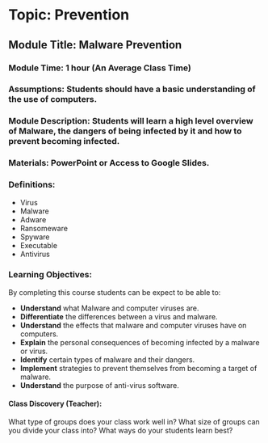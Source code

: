 # Topic: Prevention
## Module Title: Malware Prevention
### Module Time: 1 hour (An Average Class Time)
### Assumptions: Students should have a basic understanding of the use of computers. 
### Module Description: Students will learn a high level overview of Malware, the dangers of being infected by it and how to prevent becoming infected. 
### Materials: PowerPoint or Access to Google Slides. 
### Definitions:
* Virus
* Malware
* Adware
* Ransomeware 
* Spyware
* Executable
* Antivirus

### Learning Objectives:
By completing this course students can be expect to be able to: 
* <strong>Understand</strong> what Malware and computer viruses are. 
* <strong>Differentiate</strong> the differences between a virus and malware.
* <strong>Understand</strong> the effects that malware and computer viruses have on computers. 
* <strong>Explain</strong> the personal consequences of becoming infected by a malware or virus. 
* <strong>Identify</strong> certain types of malware and their dangers. 
* <strong>Implement</strong> strategies to prevent themselves from becoming a target of malware. 
* <strong>Understand</strong> the purpose of anti-virus software.

#### Class Discovery (Teacher):
What type of groups does your class work well in?
What size of groups can you divide your class into?
What ways do your students learn best?
